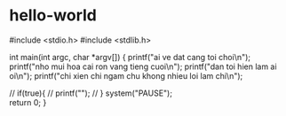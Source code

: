 # hello-world
#include <stdio.h>
#include <stdlib.h>

int main(int argc, char *argv[])
{
  printf("ai ve dat cang toi choi\n");
  printf("nho mui hoa cai ron vang tieng cuoi\n");
  printf("dan toi hien lam ai oi\n");
  printf("chi xien chi ngam chu khong nhieu loi lam chi\n");
  
  // if(true){
  //    printf("");
  //     }
  system("PAUSE");	
  return 0;
}
